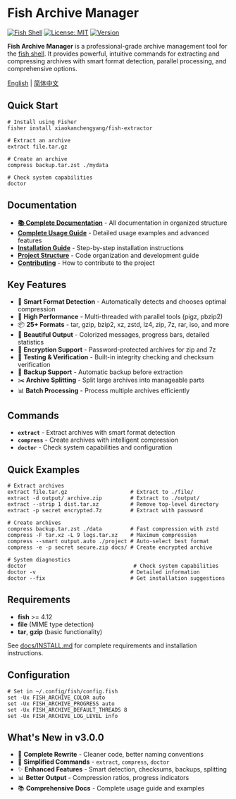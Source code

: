# Fish Archive Manager

[![Fish Shell](https://img.shields.io/badge/fish-4.12%2B-blue)](https://fishshell.com/)
[![License: MIT](https://img.shields.io/badge/License-MIT-yellow.svg)](https://opensource.org/licenses/MIT)
[![Version](https://img.shields.io/badge/version-3.0.0-green.svg)](https://github.com/xiaokanchengyang/fish-extractor)

**Fish Archive Manager** is a professional-grade archive management tool for the [fish shell](https://fishshell.com/). It provides powerful, intuitive commands for extracting and compressing archives with smart format detection, parallel processing, and comprehensive options.

[English](README.md) | [简体中文](README_CN.md)

## Quick Start

```fish
# Install using Fisher
fisher install xiaokanchengyang/fish-extractor

# Extract an archive
extract file.tar.gz

# Create an archive
compress backup.tar.zst ./mydata

# Check system capabilities
doctor
```

## Documentation

- **[📚 Complete Documentation](docs/)** - All documentation in organized structure
- **[Complete Usage Guide](docs/USAGE.md)** - Detailed usage examples and advanced features
- **[Installation Guide](docs/INSTALL.md)** - Step-by-step installation instructions
- **[Project Structure](docs/PROJECT_STRUCTURE.md)** - Code organization and development guide
- **[Contributing](docs/CONTRIBUTING.md)** - How to contribute to the project

## Key Features

- 🎯 **Smart Format Detection** - Automatically detects and chooses optimal compression
- 🚀 **High Performance** - Multi-threaded with parallel tools (pigz, pbzip2)
- 📦 **25+ Formats** - tar, gzip, bzip2, xz, zstd, lz4, zip, 7z, rar, iso, and more
- 🎨 **Beautiful Output** - Colorized messages, progress bars, detailed statistics
- 🔐 **Encryption Support** - Password-protected archives for zip and 7z
- 🧪 **Testing & Verification** - Built-in integrity checking and checksum verification
- 💾 **Backup Support** - Automatic backup before extraction
- ✂️ **Archive Splitting** - Split large archives into manageable parts
- 📊 **Batch Processing** - Process multiple archives efficiently

## Commands

- **`extract`** - Extract archives with smart format detection
- **`compress`** - Create archives with intelligent compression
- **`doctor`** - Check system capabilities and configuration

## Quick Examples

```fish
# Extract archives
extract file.tar.gz                    # Extract to ./file/
extract -d output/ archive.zip         # Extract to ./output/
extract --strip 1 dist.tar.xz          # Remove top-level directory
extract -p secret encrypted.7z         # Extract with password

# Create archives
compress backup.tar.zst ./data         # Fast compression with zstd
compress -F tar.xz -L 9 logs.tar.xz    # Maximum compression
compress --smart output.auto ./project # Auto-select best format
compress -e -p secret secure.zip docs/ # Create encrypted archive

# System diagnostics
doctor                                  # Check system capabilities
doctor -v                              # Detailed information
doctor --fix                           # Get installation suggestions
```

## Requirements

- **fish** >= 4.12
- **file** (MIME type detection)
- **tar**, **gzip** (basic functionality)

See [docs/INSTALL.md](docs/INSTALL.md) for complete requirements and installation instructions.

## Configuration

```fish
# Set in ~/.config/fish/config.fish
set -Ux FISH_ARCHIVE_COLOR auto
set -Ux FISH_ARCHIVE_PROGRESS auto
set -Ux FISH_ARCHIVE_DEFAULT_THREADS 8
set -Ux FISH_ARCHIVE_LOG_LEVEL info
```

## What's New in v3.0.0

- 🎉 **Complete Rewrite** - Cleaner code, better naming conventions
- 🔧 **Simplified Commands** - `extract`, `compress`, `doctor`
- ✨ **Enhanced Features** - Smart detection, checksums, backups, splitting
- 📊 **Better Output** - Compression ratios, progress indicators
- 📚 **Comprehensive Docs** - Complete usage guide and examples
